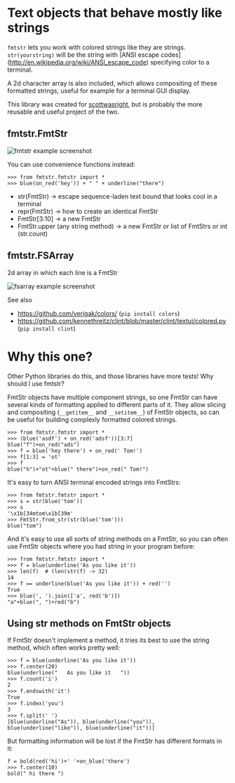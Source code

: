Text objects that behave mostly like strings
============================================

`fmtstr` lets you work with colored strings like they are strings.
`str(yourstring)` will be the string with [ANSI escape codes]
(http://en.wikipedia.org/wiki/ANSI_escape_code)
specifying color to a terminal.

A 2d character array is also included, which allows compositing of these
formatted strings, useful for example for a terminal GUI display.

This library was created for
[scottwasright](https://github.com/thomasballinger/scottwasright),
but is probably the more reusable and useful project of the two.

fmtstr.FmtStr
-------------

![fmtstr example screenshot](http://i.imgur.com/7lFaxsz.png)

You can use convenience functions instead:

    >>> from fmtstr.fmtstr import *
    >>> blue(on_red('hey')) + " " + underline("there")

* str(FmtStr) -> escape sequence-laden text bound that looks cool in a terminal
* repr(FmtStr) -> how to create an identical FmtStr
* FmtStr[3:10] -> a new FmtStr
* FmtStr.upper (any string method) -> a new FmtStr or list of FmtStrs or int (str.count)

fmtstr.FSArray
--------------

2d array in which each line is a FmtStr

![fsarray example screenshot](http://i.imgur.com/rvTRPv1.png)

See also

* https://github.com/verigak/colors/ (`pip install colors`)
* https://github.com/kennethreitz/clint/blob/master/clint/textui/colored.py (`pip install clint`)

Why this one?
=============

Other Python libraries do this, and those libraries have more tests! Why should I
use fmtstr?

FmtStr objects have multiple component strings, so one FmtStr can have several
kinds of formatting applied to different parts of it. They allow slicing and
compositing (`__getitem__` and `__setitem__`) of FmtStr objects, so can be
useful for building complexly formatted colored strings.

    >>> from fmtstr.fmtstr import *
    >>> (blue('asdf') + on_red('adsf'))[3:7]
    blue("f")+on_red("ads")
    >>> f = blue('hey there') + on_red(' Tom!')
    >>> f[1:3] = 'ot'
    >>> f
    blue("h")+"ot"+blue(" there")+on_red(" Tom!")

It's easy to turn ANSI terminal encoded strings into FmtStrs:

    >>> from fmtstr.fmtstr import *
    >>> s = str(blue('tom'))
    >>> s
    '\x1b[34mtom\x1b[39m'
    >>> FmtStr.from_str(str(blue('tom')))
    blue("tom")

And it's easy to use all sorts of string methods on a FmtStr, so you can often
use FmtStr objects where you had string in your program before:

    >>> from fmtstr.fmtstr import *
    >>> f = blue(underline('As you like it'))
    >>> len(f)  # (len(str(f) -> 32)
    14 
    >>> f == underline(blue('As you like it')) + red('')
    True
    >>> blue(', ').join(['a', red('b')])
    "a"+blue(", ")+red("b")


Using str methods on FmtStr objects
-----------------------------------

If FmtStr doesn't implement a method, it tries its best to use the string
method, which often works pretty well:

    >>> f = blue(underline('As you like it'))
    >>> f.center(20)
    blue(underline("   As you like it   "))
    >>> f.count('i')
    2
    >>> f.endswith('it')
    True
    >>> f.index('you')
    3
    >>> f.split(' ')
    [blue(underline("As")), blue(underline("you")), blue(underline("like")), blue(underline("it"))]

But formatting information will be lost if the FmtStr has different formats in
it:

    f = bold(red('hi')+' '+on_blue('there')
    >>> f.center(10)
    bold(" hi there ")

